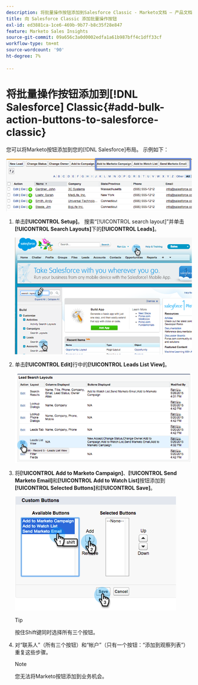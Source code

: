 ```yaml
---
description: 将批量操作按钮添加到Salesforce Classic - Marketo文档 — 产品文档
title: 向 Salesforce Classic 添加批量操作按钮
exl-id: ed3881ca-1ce6-469b-9b77-b8c35f28e847
feature: Marketo Sales Insights
source-git-commit: 09a656c3a0d0002edfa1a61b987bff4c1dff33cf
workflow-type: tm+mt
source-wordcount: '90'
ht-degree: 7%

---
```


# 将批量操作按钮添加到[!DNL Salesforce] Classic{#add-bulk-action-buttons-to-salesforce-classic}

您可以将Marketo按钮添加到您的[!DNL Salesforce]布局。 示例如下：

![](assets/add-bulk-action-buttons-to-salesforce-classic-1.png)

1. 单击&#x200B;**[!UICONTROL Setup]**。 搜索“[!UICONTROL search layout]”并单击&#x200B;**[!UICONTROL Search Layouts]**&#x200B;下的&#x200B;**[!UICONTROL Leads]**。

   ![](assets/add-bulk-action-buttons-to-salesforce-classic-2.png)

1. 单击&#x200B;**[!UICONTROL Edit]**&#x200B;行中的&#x200B;**[!UICONTROL Leads List View]**。

   ![](assets/add-bulk-action-buttons-to-salesforce-classic-3.png)

1. 将&#x200B;**[!UICONTROL Add to Marketo Campaign]**、**[!UICONTROL Send Marketo Email]**&#x200B;和&#x200B;**[!UICONTROL Add to Watch List]**&#x200B;按钮添加到&#x200B;**[!UICONTROL Selected Buttons]**&#x200B;和&#x200B;**[!UICONTROL Save]**。

   ![](assets/add-bulk-action-buttons-to-salesforce-classic-4.png)

   >[!TIP]
   >
   >按住Shift键同时选择所有三个按钮。

1. 对“联系人”（所有三个按钮）和“帐户”（只有一个按钮：“添加到观察列表”）重复这些步骤。

   >[!NOTE]
   >
   >您无法将Marketo按钮添加到业务机会。
